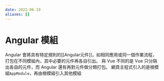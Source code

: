 ```yaml
---
date: 2022-06-10
aliases: []
---
```


# Angular 模組

Angular 會將具有特定規則的[[Angular元件]]，如相同應用或同一個作業流程，打包在不同模組內，其中必要的元件再各自引出。
與 Vue 不同的是 Vue 只分隔出各自的元件，而 Angular 還有再對元件做分類打包。
網頁主程式引入的是根模組`AppModule`，再由根模組引入其他模組
